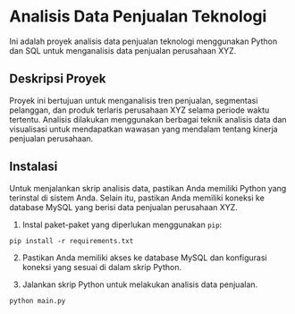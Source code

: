 # Analisis Data Penjualan Teknologi

Ini adalah proyek analisis data penjualan teknologi menggunakan Python dan SQL untuk menganalisis data penjualan perusahaan XYZ.

## Deskripsi Proyek

Proyek ini bertujuan untuk menganalisis tren penjualan, segmentasi pelanggan, dan produk terlaris perusahaan XYZ selama periode waktu tertentu. Analisis dilakukan menggunakan berbagai teknik analisis data dan visualisasi untuk mendapatkan wawasan yang mendalam tentang kinerja penjualan perusahaan.

## Instalasi

Untuk menjalankan skrip analisis data, pastikan Anda memiliki Python yang terinstal di sistem Anda. Selain itu, pastikan Anda memiliki koneksi ke database MySQL yang berisi data penjualan perusahaan XYZ.

1. Instal paket-paket yang diperlukan menggunakan `pip`:
```
pip install -r requirements.txt
```

2. Pastikan Anda memiliki akses ke database MySQL dan konfigurasi koneksi yang sesuai di dalam skrip Python.

3. Jalankan skrip Python untuk melakukan analisis data penjualan.
```
python main.py
```
